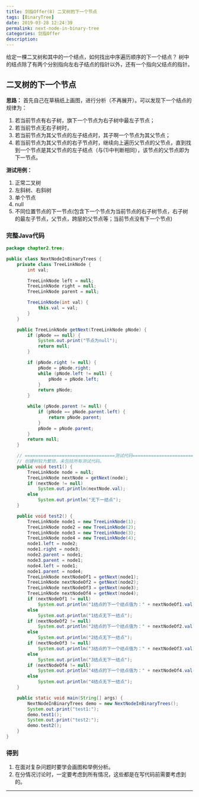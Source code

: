 ```yaml
---
title: 剑指Offer(8) 二叉树的下一个节点
tags: [BinaryTree]
date: 2019-03-28 12:24:39
permalink: next-node-in-binary-tree
categories: 剑指Offer
description:
---
```

<p class="description">给定一棵二叉树和其中的一个结点，如何找出中序遍历顺序的下一个结点？ 树中的结点除了有两个分别指向左右子结点的指针以外，还有一个指向父结点的指针。</p>


<!-- more -->

## 二叉树的下一个节点

**思路：**
首先自己在草稿纸上画图，进行分析（不再展开）。可以发现下一个结点的规律为：
1. 若当前节点有右子树，旗下一个节点为右子树中最左子节点；
2. 若当前节点无右子树时，
  1. 若当前节点为其父节点的左子结点时，其子啊一个节点为其父节点；
  2. 若当前节点为其父节点的右子节点时，继续向上遍历父节点的父节点，直到找到一个节点是其父节点的左子结点（与(1)中判断相同），该节点的父节点即为下一节点。

**测试用例：**

1. 正常二叉树
2. 左斜树、右斜树
3. 单个节点
4. null
5. 不同位置节点的下一节点(包含下一个节点为当前节点的右子树节点，右子树的最左子节点，父节点，跨层的父节点等；当前节点没有下一个节点)

### 完整Java代码

```java  二叉树的下一个节点
package chapter2.tree;

public class NextNodeInBinaryTrees {
    private class TreeLinkNode {
        int val;

        TreeLinkNode left = null;
        TreeLinkNode right = null;
        TreeLinkNode parent = null;

        TreeLinkNode(int val) {
            this.val = val;
        }
    }

    public TreeLinkNode getNext(TreeLinkNode pNode) {
        if (pNode == null) {
            System.out.print("节点为null");
            return null;
        }

        if (pNode.right != null) {
            pNode = pNode.right;
            while (pNode.left != null) {
                pNode = pNode.left;
            }
            return pNode;
        }

        while (pNode.parent != null) {
            if (pNode == pNode.parent.left) {
                return pNode.parent;
            }
            pNode = pNode.parent;
        }
        return null;
    }

    // ==================================测试代码==================================
    // 创建树较为繁琐，未包括所有测试代码。
    public void test1() {
        TreeLinkNode node = null;
        TreeLinkNode nextNode = getNext(node);
        if (nextNode != null)
            System.out.println(nextNode.val);
        else
            System.out.println("无下一结点");
    }

    public void test2() {
        TreeLinkNode node1 = new TreeLinkNode(1);
        TreeLinkNode node2 = new TreeLinkNode(2);
        TreeLinkNode node3 = new TreeLinkNode(3);
        TreeLinkNode node4 = new TreeLinkNode(4);
        node1.left = node2;
        node1.right = node3;
        node2.parent = node1;
        node3.parent = node1;
        node4.left = node1;
        node1.parent = node4;
        TreeLinkNode nextNodeOf1 = getNext(node1);
        TreeLinkNode nextNodeOf2 = getNext(node2);
        TreeLinkNode nextNodeOf3 = getNext(node3);
        TreeLinkNode nextNodeOf4 = getNext(node4);
        if (nextNodeOf1 != null)
            System.out.println("1结点的下一个结点值为：" + nextNodeOf1.val);
        else
            System.out.println("1结点无下一结点");
        if (nextNodeOf2 != null)
            System.out.println("2结点的下一个结点值为：" + nextNodeOf2.val);
        else
            System.out.println("2结点无下一结点");
        if (nextNodeOf3 != null)
            System.out.println("3结点的下一个结点值为：" + nextNodeOf3.val);
        else
            System.out.println("3结点无下一结点");
        if (nextNodeOf4 != null)
            System.out.println("4结点的下一个结点值为：" + nextNodeOf4.val);
        else
            System.out.println("4结点无下一结点");
    }

    public static void main(String[] args) {
        NextNodeInBinaryTrees demo = new NextNodeInBinaryTrees();
        System.out.print("test1:");
        demo.test1();
        System.out.print("test2:");
        demo.test2();
    }
}
```

### 得到
1. 在面对复杂问题时要学会画图和举例分析。
2. 在分情况讨论时，一定要考虑到所有情况，这些都是在写代码前需要考虑到的。

<hr />